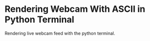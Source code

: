 # Rendering Webcam With ASCII in Python Terminal
Rendering live webcam feed with the python terminal.
